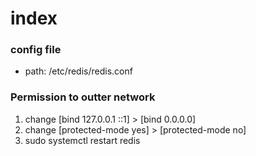 # index

### config file

- path: /etc/redis/redis.conf

### Permission to outter network

1. change [bind 127.0.0.1 ::1] > [bind 0.0.0.0]
2. change [protected-mode yes] > [protected-mode no]
3. sudo systemctl restart redis